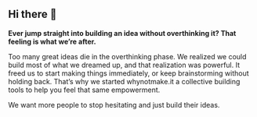 ## Hi there 👋

**Ever jump straight into building an idea without overthinking it? That feeling is what we’re after.**

Too many great ideas die in the overthinking phase. 
We realized we could build most of what we dreamed up, and that realization was powerful. 
It freed us to start making things immediately, or keep brainstorming without holding back.
That’s why we started whynotmake.it a collective building tools to help you feel that same empowerment. 

We want more people to stop hesitating and just build their ideas.